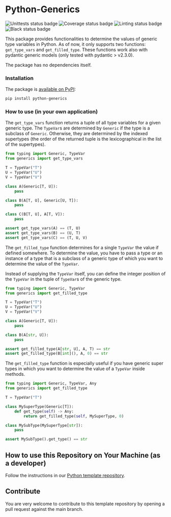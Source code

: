 # Python-Generics

![Unittests status badge](https://github.com/Hochfrequenz/python-generics/workflows/Unittests/badge.svg)
![Coverage status badge](https://github.com/Hochfrequenz/python-generics/workflows/Coverage/badge.svg)
![Linting status badge](https://github.com/Hochfrequenz/python-generics/workflows/Linting/badge.svg)
![Black status badge](https://github.com/Hochfrequenz/python-generics/workflows/Formatting/badge.svg)

This package provides functionalities to determine the values of generic type variables in Python.
As of now, it only supports two functions: `get_type_vars` and `get_filled_type`.
These functions work also with pydantic generic models (only tested with pydantic > v2.3.0).

The package has no dependencies itself.

### Installation
The package is [available on PyPI](https://pypi.org/project/python-generics/):
```bash
pip install python-generics
```

### How to use (in your own application)

The `get_type_vars` function returns a tuple of all type variables for a given generic type. The `TypeVar`s are
determined by `Generic` if the type is a subclass of `Generic`. Otherwise, they are determined by the indexed
supertypes (the order of the returned tuple is the lexicographical in the list of the supertypes).

```python
from typing import Generic, TypeVar
from generics import get_type_vars

T = TypeVar("T")
U = TypeVar("U")
V = TypeVar("V")

class A(Generic[T, U]):
    pass

class B(A[T, U], Generic[U, T]):
    pass

class C(B[T, U], A[T, V]):
    pass

assert get_type_vars(A) == (T, U)
assert get_type_vars(B) == (U, T)
assert get_type_vars(C) == (T, U, V)
```

The `get_filled_type` function determines for a single `TypeVar` the value if defined somewhere.
To determine the value, you have to pass a type or an instance of a type that is a subclass of a generic type
of which you want to determine the value of the `TypeVar`.

Instead of supplying the `TypeVar` itself, you can define the integer position of the `TypeVar` in the tuple of
`TypeVar`s of the generic type.

```python
from typing import Generic, TypeVar
from generics import get_filled_type

T = TypeVar("T")
U = TypeVar("U")
V = TypeVar("V")

class A(Generic[T, U]):
    pass

class B(A[str, U]):
    pass

assert get_filled_type(A[str, U], A, T) == str
assert get_filled_type(B[int](), A, 0) == str
```

The `get_filled_type` function is especially useful if you have generic super types in which you want to determine
the value of a `TypeVar` inside methods.

```python
from typing import Generic, TypeVar, Any
from generics import get_filled_type

T = TypeVar("T")

class MySuperType(Generic[T]):
    def get_type(self) -> Any:
        return get_filled_type(self, MySuperType, 0)

class MySubType(MySuperType[str]):
    pass

assert MySubType().get_type() == str
```

## How to use this Repository on Your Machine (as a developer)

Follow the instructions in our [Python template repository](https://github.com/Hochfrequenz/python_template_repository#how-to-use-this-repository-on-your-machine).

## Contribute

You are very welcome to contribute to this template repository by opening a pull request against the main branch.
